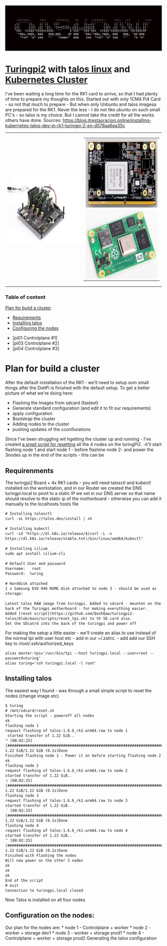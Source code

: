 ﻿![QashQaw](docs/images/qashqaw.png)

# [Turingpi2](https://turingpi.com/product/turing-pi-2/) with [talos linux](https://www.talos.dev/) and [Kubernetes Cluster](https://kubernetes.io/)

I've been waiting a long time for the RK1 card to arrive, so that I had plenty of time to prepare my thoughts on this.
Started out with only 1CM4 Pi4 Card - so not that much to prepare - But when only Unbuntu and talos imagesa are prepared for the RK1. Never the less - I do not like ubuntu on such small PC's - so talos is my choice. But I cannot take the credit for all the works others have done. 
Sources: 
    https://blog.itrestauracion.online/installing-kubernetes-talos-dev-in-rk1-turingpi-2-en-d578aa6ea35c
    
<table>
    <tr>
        <td>
           <img src="docs/images/turingpi-board.jpg" width="392px" height="220px" alt="TuringPi-v2.4" />
        </td>
        <td>
            <table>
                <tr>
                    <td><img src="docs/images/RockChip.png" width="392px" height="220px" alt="Rockchip RK2588"></td>
                </tr>
                <tr>
                    <td><img src="docs/images/CM4.png" width="392px" height="220px" alt="RaspberryPi CM04"></td>
                </tr>
            </table>
        </td>
    </tr>
</table>    

### Table of content

[Plan for build a cluster](https://github.com/QashQaw/turingpi2-talos#plan-for-build-a-cluster)
* [Requirements](https://github.com/QashQaw/turingpi2-talos#requirenments)   
* [Installing talos](https://github.com/QashQaw/turingpi2-talos#installing-talos)    
* [Configuring the nodes](https://github.com/QashQaw/turingpi2-talos#configuration-on-the-nodes)
- [pi01 Controlplane #1]
- [pi03 Controlplane #2]
- [pi04 Controlplane #3]


# Plan for build a cluster 
After the default installation of the RK1 - we'll need to setup som small things after the DietPi is finished with the default setup. To get a better picture of what we're doing here: 
  * Flashing the Images from sdcard (fastest)
  * Generate standard configuration (and edit it to fit our requirements)
  * apply configuration 
  * Bootstrap the cluster
  * Adding nodes to the cluster
  * pushing updates of the cconfiurations

Since I've been struggling wit hgetting the cluster up and running - I've created [a small script for resetting](testing) all the 4 nodes on the turingPi2. -it'll start flashing node 1 and start node 1 - before flashine node 2- and power the 3nodes up in the end of the scripts - this can be 

## Requirenments
The turingpi2 Board + 4x RK1 cards - you will need talosctl and kubectl installed on the workstation, and in our Router we created the DNS turingpi.local to piont to a static IP we set in our DNS server so that name should resolve to the static ip of the motherboard - otherwise you can add it manually to the localhosts hosts file

    # Installing talosctl
    curl -sL https://talos.dev/install | sh

    # Installing kubectl 
    curl -LO "https://dl.k8s.io/release/$(curl -L -s https://dl.k8s.io/release/stable.txt)/bin/linux/amd64/kubectl" 

    # Installing cilium
    sudo apt install cilium-cli

    # Default User and password 
    Username:   root
    Password:  turing

    # Harddisk attached
    1 x Samsung EVO 940 NVME disk attached to node 3 - should be used as storage: 

    Latest talos RAW image from turingpi. Added to sdcard - mountet on the back of the Turingpi motherboard - for making everything easier.
    Added [reset script](https://github.com/QashQaw/turingpi2-talos/blob/main/scripts/reset_tpi.sh) to th SD card also.
    Set the SDcatrd into the back of the turingpi and power off

For making the setup a little easier - we'll create an alias to use instead of the normal tpi with user host etc - add in our ~/.zshrc. - add add our SSH key to /root/.ssh/authorized_keys

    alias master-tpi='/usr/bin/tpi --host turingpi.local --user=root --password=turing'
    alias turing='ssh turingpi.local -l root' 

## Installing talos
The easiest way I found - was through a small simple script to reset the nodes (change image etc) 

    $ turing
    # /mnt/sdcard/reset.sh 
    Starting the script - poweroff all nodes
    ok
    flashing node 1
    request flashing of talos-1.6.6_rk1-arm64.raw to node 1
     started transfer of 1.22 GiB..
    ⠙ [00:02:25] [###########################################################################>] 1.22 GiB/1.22 GiB (0.1s)Done
    Finished flashing node 1 - Power it on before starting flashing node 2 
    ok
    flashing node 2
    request flashing of talos-1.6.6_rk1-arm64.raw to node 2
    started transfer of 1.22 GiB..
    ⠲ [00:02:25] [#############################################################################>] 1.22 GiB/1.22 GiB (0.1s)Done
    flashing node 3
    request flashing of talos-1.6.6_rk1-arm64.raw to node 3
    started transfer of 1.22 GiB..
    ⠈ [00:02:25] [#############################################################################>] 1.22 GiB/1.22 GiB (0.1s)Done
    flashing node 4
    request flashing of talos-1.6.6_rk1-arm64.raw to node 4
    started transfer of 1.22 GiB..
    ⠉ [00:02:25] [#############################################################################>] 1.22 GiB/1.22 GiB (0.1s)Done
    Finished with Flashing the nodes
    Will now power on the other 3 nodes
    ok
    ok
    ok
    End of the script 
    # exit 
    Connection to turingpi.local closed

Now Talos is installed on all four nodes 

## Configuration on the nodes: 
Our plan for the nodes are: 
    * node 1 - Controlplane + worker
    * node 2 - worker + storage dev1
    * node 3 - worker + storage prod1
    * node 4 - Controlplane + worker + storage prod2 
Generating the talos configuration 


[def]: https://github.com/QashQaw/turingpi2-talos#installing-talos